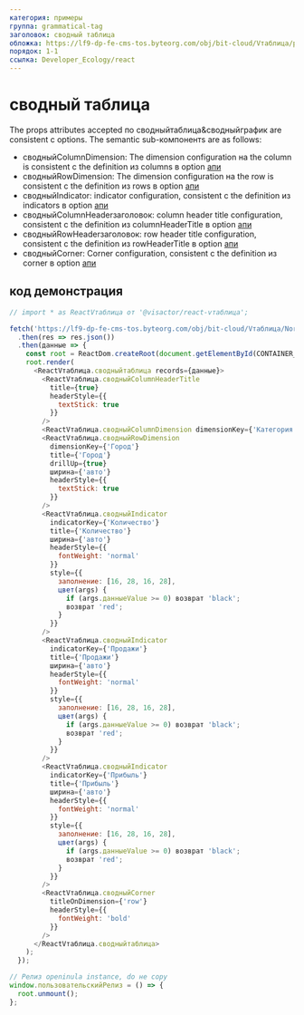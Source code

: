 ```yaml
---
категория: примеры
группа: grammatical-tag
заголовок: сводный таблица
обложка: https://lf9-dp-fe-cms-tos.byteorg.com/obj/bit-cloud/Vтаблица/preview/сводный-таблица.png
порядок: 1-1
ссылка: Developer_Ecology/react
---
```


# сводный таблица

The props attributes accepted по сводныйтаблица&сводныйграфик are consistent с options. The semantic sub-компонентs are as follows:

- сводныйColumnDimension: The dimension configuration на the column is consistent с the definition из columns в option [апи](../../option/сводныйтаблица-columns-текст#headerType)
- сводныйRowDimension: The dimension configuration на the row is consistent с the definition из rows в option [апи](../../option/сводныйтаблица-rows-текст#headerType)
- сводныйIndicator: indicator configuration, consistent с the definition из indicators в option [апи](../../option/сводныйтаблица-indicators-текст#cellType)
- сводныйColumnHeaderзаголовок: column header title configuration, consistent с the definition из columnHeaderTitle в option [апи](../../option/сводныйтаблица#rowHeaderTitle)
- сводныйRowHeaderзаголовок: row header title configuration, consistent с the definition из rowHeaderTitle в option [апи](../../option/сводныйтаблица#columnHeaderTitle)
- сводныйCorner: Corner configuration, consistent с the definition из corner в option [апи](../../option/сводныйтаблица#corner)

## код демонстрация

```javascript liveдемонстрация template=vтаблица-react
// import * as ReactVтаблица от '@visactor/react-vтаблица';

fetch('https://lf9-dp-fe-cms-tos.byteorg.com/obj/bit-cloud/Vтаблица/North_American_Superstore_сводный_данные.json')
  .then(res => res.json())
  .then(данные => {
    const root = ReactDom.createRoot(document.getElementById(CONTAINER_ID));
    root.render(
      <ReactVтаблица.сводныйтаблица records={данные}>
        <ReactVтаблица.сводныйColumnHeaderTitle
          title={true}
          headerStyle={{
            textStick: true
          }}
        />
        <ReactVтаблица.сводныйColumnDimension dimensionKey={'Категория'} title={'Категория'} ширина={'авто'} />
        <ReactVтаблица.сводныйRowDimension
          dimensionKey={'Город'}
          title={'Город'}
          drillUp={true}
          ширина={'авто'}
          headerStyle={{
            textStick: true
          }}
        />
        <ReactVтаблица.сводныйIndicator
          indicatorKey={'Количество'}
          title={'Количество'}
          ширина={'авто'}
          headerStyle={{
            fontWeight: 'normal'
          }}
          style={{
            заполнение: [16, 28, 16, 28],
            цвет(args) {
              if (args.данныеValue >= 0) возврат 'black';
              возврат 'red';
            }
          }}
        />
        <ReactVтаблица.сводныйIndicator
          indicatorKey={'Продажи'}
          title={'Продажи'}
          ширина={'авто'}
          headerStyle={{
            fontWeight: 'normal'
          }}
          style={{
            заполнение: [16, 28, 16, 28],
            цвет(args) {
              if (args.данныеValue >= 0) возврат 'black';
              возврат 'red';
            }
          }}
        />
        <ReactVтаблица.сводныйIndicator
          indicatorKey={'Прибыль'}
          title={'Прибыль'}
          ширина={'авто'}
          headerStyle={{
            fontWeight: 'normal'
          }}
          style={{
            заполнение: [16, 28, 16, 28],
            цвет(args) {
              if (args.данныеValue >= 0) возврат 'black';
              возврат 'red';
            }
          }}
        />
        <ReactVтаблица.сводныйCorner
          titleOnDimension={'row'}
          headerStyle={{
            fontWeight: 'bold'
          }}
        />
      </ReactVтаблица.сводныйтаблица>
    );
  });

// Релиз openinula instance, do не copy
window.пользовательскийРелиз = () => {
  root.unmount();
};
```
